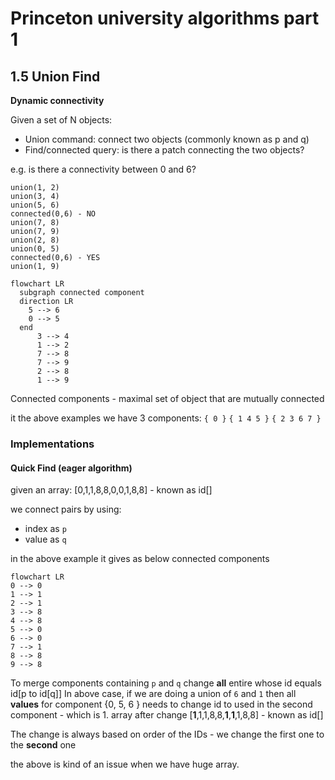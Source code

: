 # Princeton university algorithms part 1

## 1.5 Union Find

**Dynamic connectivity**

Given a set of N objects:

- Union command: connect two objects (commonly known as p and q)
- Find/connected query: is there a patch connecting the two objects?

e.g. is there a connectivity between 0 and 6?

```
union(1, 2)
union(3, 4)
union(5, 6)
connected(0,6) - NO
union(7, 8)
union(7, 9)
union(2, 8)
union(0, 5)
connected(0,6) - YES
union(1, 9)
```

``` mermaid
flowchart LR
  subgraph connected component
  direction LR
    5 --> 6
    0 --> 5
  end
      3 --> 4
      1 --> 2
      7 --> 8
      7 --> 9
      2 --> 8
      1 --> 9
```

Connected components - maximal set of object that are mutually connected

it the above examples we have 3 components: `{ 0 }` `{ 1 4 5 }` `{ 2 3 6 7 }`

### Implementations

#### Quick Find (eager algorithm)

given an array:
[0,1,1,8,8,0,0,1,8,8] - known as id[]

we connect pairs by using:
- index as `p`
- value as `q` 

in the above example it gives as below connected components

``` mermaid
flowchart LR
0 --> 0
1 --> 1
2 --> 1
3 --> 8
4 --> 8
5 --> 0
6 --> 0
7 --> 1
8 --> 8
9 --> 8
```

To merge components containing `p` and `q` change **all** entire whose id equals id[p to id[q]]
In above case, if we are doing a union of `6` and `1` then all **values** for component {0, 5, 6 } needs to change id to used in the second component - which is 1.
array after change
[**1**,1,1,8,8,**1**,**1**,1,8,8] - known as id[]

The change is always based on order of the IDs - we change the first one to the **second** one


the above is kind of an issue when we have huge array.